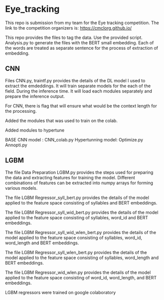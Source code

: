 # Eye_tracking

This repo is submission from my team for the Eye tracking competition. The link to the competition organizers is:
https://cmclorg.github.io/

This repo provides the files to tag the data. Use the provided script. Analysis.py to generate the files with the BERT small embedding. Each of the words are treated as separate sentence for the process of extraction of embedding.

## CNN
Files CNN.py, traintf.py provides the details of the DL model I used to extract the emdeddings. It will train separate models for the each of the field. During the inference time. It will load each modules separately and prepare the inference output. 

For CNN, there is flag that will ensure what would be the context length for the processing.

Added the modules that was used to train on the colab. 

Added modules to hypertune

BASE CNN model : CNN_colab.py
Hypertunning model: Optimize.py
Annopti.py

## LGBM
The file Data Preparation LGBM.py provides the steps used for preparing the data and extracting features for training the model. Different combinations of features can be extracted into numpy arrays for forming various models.

The file LGBM Regressor_syll_bert.py provides the details of the model applied to the feature space consisting of syllables and BERT embeddings.

The file LGBM Regressor_syll_wid_bert.py provides the details of the model applied to the feature space consisting of syllables, word_id and BERT embeddings.

The file LGBM Regressor_syll_wid_wlen_bert.py provides the details of the model applied to the feature space consisting of syllables, word_id, word_length and BERT embeddings.

The file LGBM Regressor_syll_wlen_bert.py provides the details of the model applied to the feature space consisting of syllables, word_length and BERT embeddings.

The file LGBM Regressor_wid_wlen.py provides the details of the model applied to the feature space consisting of word_id, word_length, and BERT embeddings.

LGBM regressors were trained on google colaboratory

